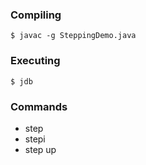 ### Compiling

```
$ javac -g SteppingDemo.java
```

### Executing

```
$ jdb
```

### Commands

- step
- stepi
- step up


